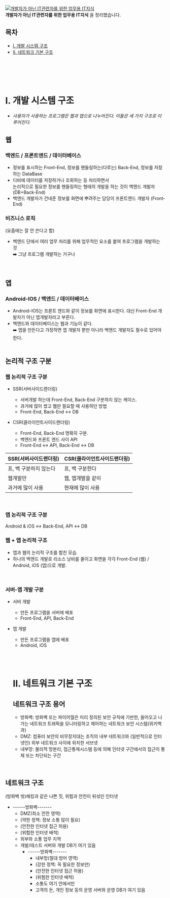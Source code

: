 [![개발자가 아닌 IT관련자를 위한 업무용 IT지식](https://img.youtube.com/vi/2qkTiJHjHYE/0.jpg)](https://youtube.com/playlist?list=PLsJCS5TXWiepHzGL50MW2ask_5eAaWtuf)
<br>
**개발자가 아닌 IT관련자를 위한 업무용 IT지식** 을 정리했습니다.


## 목차
- [I. 개발 시스템 구조](https://github.com/heeJin000/TIL/blob/main/IT%EC%A7%80%EC%8B%9D/%EA%B0%9C%EB%B0%9C%EC%8B%9C%EC%8A%A4%ED%85%9C%EA%B5%AC%EC%A1%B0.md#%EA%B0%9C%EB%B0%9C-%EC%8B%9C%EC%8A%A4%ED%85%9C-%EA%B5%AC%EC%A1%B0)
- [II. 네트워크 기본 구조](https://github.com/heeJin000/TIL/blob/main/IT%EC%A7%80%EC%8B%9D/%EA%B0%9C%EB%B0%9C%EC%8B%9C%EC%8A%A4%ED%85%9C%EA%B5%AC%EC%A1%B0.md#ii-%EB%84%A4%ED%8A%B8%EC%9B%8C%ED%81%AC-%EA%B8%B0%EB%B3%B8-%EA%B5%AC%EC%A1%B0)

<br><br><br><br>

# I. 개발 시스템 구조
- *사용자가 사용하는 프로그램은 웹과 앱으로 나누어진다. 이들은 세 가지 구조로 이루어진다.*  
## 웹
### 백엔드 / 프론트엔드 / 데이터베이스
+ 정보를 표시하는 Front-End, 정보를 핸들링하는(다루는) Back-End, 정보를 저장하는 DataBase 
+ 디비에 데이터를 저장하거나 조회하는 등 처리하면서  
 논리적으로 필요햔 정보를 핸들링하는 형태의 개발을 하는 것이 백엔드 개발자 (DB+Back-End)
+ 백엔드 개발자가 건네준 정보를 화면에 뿌려주는 담당이 프론트앤드 개발자 (Front-End)

### 비즈니스 로직 
(요즘에는 잘 안 쓴다고 함)
- 백엔드 단에서 여러 업무 처리를 위해 업무적인 요소를 붙여 프로그램을 개발하는 것  
  ➡️ 그냥 프로그램 개발하는 거구나  
<br>

## 앱
### Android-IOS / 백엔드 / 데이터베이스
- Android-IOS는 프론트 엔드와 같이 정보를 화면에 표시한다. 대신 Front-End 개발자가 아닌 앱개발자라고 부른다.
- 백엔드와 데이터베이스는 웹과 기능이 같다.  
➡️ 앱을 만든다고 가정하면 앱 개발자 뿐만 아니라 백엔드 개발자도 필수로 있어야 한다.
<br><br>

## 논리적 구조 구분

### 웹 논리적 구조 구분
- SSR(서버사이드랜더링)
  + 서버개발 하는데 Front-End, Back-End 구분하지 않는 케이스.  
  + 과거에 많이 썼고 웹만 필요할 때 사용하던 방법
  + Front-End, Back-End ↔️ DB

- CSR(클라이언트사이드랜더링)
  + Front-End, Back-End 명확히 구분.
  + 백엔드와 프론트 엔드 사이 API
  + Front-End ↔️ API, Back-End ↔️ DB


|SSR(서버사이드랜더링)|CSR(클라이언트사이드랜더링)|
|---|---|
|프, 백 구분하지 않는다|프, 백 구분한다|
|웹개발만|웹, 앱개발을 같이|
|과거에 많이 사용|현재에 많이 사용|
<br>

### 앱 논리적 구조 구분
Android & iOS ↔️ Back-End, API ↔️ DB
<br>

### 웹 + 앱 논리적 구조
- 앱과 웹의 논리적 구조를 합친 모습.
- 하나의 백엔드 개발로 리소스 낭비를 줄이고 화면을 각각 Front-End (웹) / Android, iOS (앱)으로 개발.
<br>

### 서버-앱 개발 구분
- 서버 개발
  + 만든 프로그램을 서버에 배포
  + Front-End, API, Back-End  

- 앱 개발
  + 만든 프로그램을 앱에 배포
  + Android, iOS
<br><br><br><br>

  # II. 네트워크 기본 구조
  ## 네트워크 구조 용어
  - 방화벽: 방화벽 또는 파이어월은 미리 정의된 보안 규칙에 기반한, 들어오고 나가는 네트워크 트래픽을 모니터링하고 제어하는 네트워크 보안 시스템(위키백과)
  - DMZ: 컴퓨터 보안의 비무장지대는 조직의 내부 네트워크와 (일반적으로 인터넷인) 외부 네트워크 사이에 위치한 서브넷
  - 내부망: 물리적 망분리, 접근통제시스템 등에 의해 인터넷 구간에서의 접근이 통제 또는 차단되는 구간  
<br>

  ## 네트워크 구조
(방화벽 밖)해킹과 같은 나쁜 짓, 위험과 안전이 뒤섞인 인터넷
  - ------방화벽-------
    + DMZ(최소 안전 영역)
    + (약한 정책: 정보 소통 많이 필요)  
    + (안전한 인터넷 접근 허용)
    + (위험한 인터넷 배척)
    + 외부와 소통 업무 지역
    + 개발/테스트 서버와 개발 DB가 여기 있음
      - ------방화벽-------
        + 내부망(절대 방어 영역)
        + (강한 정책: 꼭 필요한 정보만)
        + (안전한 인터넷 접근 허용)
        + (위험한 인터넷 배척)
        + 소통도 여기 안에서만
        + 고객의 돈, 개인 정보 등의 운영 서버와 운영 DB가 여기 있음 

















